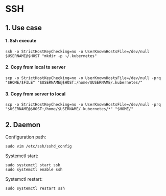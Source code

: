 # SSH

## 1. Use case
#### 1. Ssh execute
```
ssh -o StrictHostKeyChecking=no -o UserKnownHostsFile=/dev/null $USERNAME@$HOST "mkdir -p ~/.kubernetes"
```
#### 2. Copy from local to server
```
scp -o StrictHostKeyChecking=no -o UserKnownHostsFile=/dev/null -prq "$HOME/$FILE" "$USERNAME@$HOST:/home/$USERNAME/.kubernetes/" 
```
#### 3. Copy from server to local
```
scp -o StrictHostKeyChecking=no -o UserKnownHostsFile=/dev/null -prq "$USERNAME@$HOST:/home/$USERNAME/.kubernetes/*" "$HOME/" 
```

## 2. Daemon
Configuration path:
```
sudo vim /etc/ssh/sshd_config
```

Systemctl start:
```
sudo systemctl start ssh
sudo systemctl enable ssh
```

Systemctl restart:
```
sudo systemctl restart ssh
```
